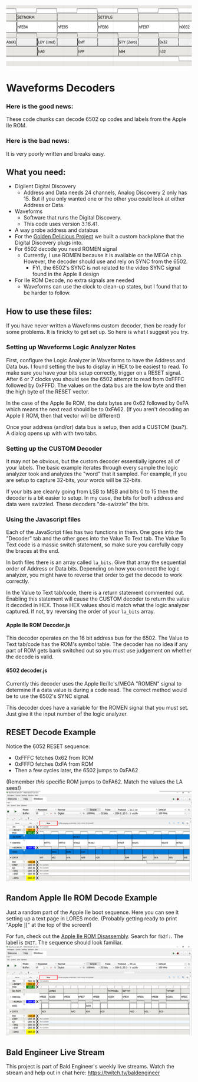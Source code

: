 ![Digilent Waveforms decoding 6502 traffic on Apple IIe](../images/waveforms_6502_iie_decoder.png)

# Waveforms Decoders

### Here is the good news: 
These code chunks can decode 6502 op codes and labels from the Apple IIe ROM.

### Here is the bad news: 
It is very poorly written and breaks easy.


## What you need:
* Digilent Digital Discovery 
	* Address and Data needs 24 channels, Analog Discovery 2 only has 15. But if you only wanted one or the other you could look at either Address or Data.
* Waveforms
	* Software that runs the Digital Discovery.
	* This code uses version 3.16.41.
* A way probe address and databus
 * For the [Golden Delicious Project](https://github.com/baldengineer/golden-delicious) we built a custom backplane that the Digital Discovery plugs into.
* For 6502 decode you need ROMEN signal
	* Currently, I use ROMEN because it is available on the MEGA chip. However, the decoder should use and rely on SYNC from the 6502. 
		* FYI, the 6502's SYNC is not related to the video SYNC signal found in the Apple II design
* For IIe ROM Decode, no extra signals are needed
	* Waveforms can use the clock to clean-up states, but I found that to be harder to follow.


## How to use these files:
If you have never written a Waveforms custom decoder, then be ready for some problems. It is finicky to get set up. So here is what I suggest you try.

### Setting up Waveforms Logic Analyzer Notes
First, configure the Logic Analyzer in Waveforms to have the Address and Data bus. I found setting the bus to display in HEX to be easiest to read. To make sure you have your bits setup correctly, trigger on a RESET signal. After 6 or 7 clocks you should see the 6502 attempt to read from 0xFFFC followed by 0xFFFD. The values on the data bus are the low byte and then the high byte of the RESET vector.

In the case of the Apple IIe ROM, the data bytes are 0x62 followed by 0xFA which means the next read should be to 0xFA62. (If you aren't decoding an Apple II ROM, then that vector will be different)

Once your address (and/or) data bus is setup, then add a CUSTOM (bus?). A dialog opens up with with two tabs.

### Setting up the CUSTOM Decoder
It may not be obvious, but the custom decoder essentially ignores all of your labels. The basic example iterates through every sample the logic analyzer took and analyzes the "word" that it sampled. For example, if you are setup to capture 32-bits, your words will be 32-bits. 

If your bits are cleanly going from LSB to MSB and bits 0 to 15 then the decoder is a bit easier to setup. In my case, the bits for both address and data were swizzled. These decoders "de-swizzle" the bits.

### Using the Javascript files
Each of the JavaScript files has two functions in them. One goes into the "Decoder" tab and the other goes into the Value To Text tab. The Value To Text code is a massic switch statement, so make sure you carefully copy the braces at the end.

In both files there is an array called `la_bits`. Give that array the sequential order of Address or Data bits. Depending on how you connect the logic analyzer, you might have to reverse that order to get the decode to work correctly.

In the Value to Text tab/code, there is a return statement commented out. Enabling this statement will cause the CUSTOM decoder to return the value it decoded in HEX. Those HEX values should match what the logic analyzer captured. If not, try reversing the order of your `la_bits` array.


#### Apple IIe ROM Decoder.js
This decoder operates on the 16 bit address bus for the 6502. The Value to Text tab/code has the ROM's symbol table. The decoder has no idea if any part of ROM gets bank switched out so you must use judgement on whether the decode is valid.

#### 6502 decoder.js
Currently this decoder uses the Apple IIe/IIc's/MEGA "ROMEN" signal to determine if a data value is during a code read. The correct method would be to use the 6502's SYNC signal. 

This decoder does have a variable for the ROMEN signal that you must set. Just give it the input number of the logic analyzer. 


## RESET Decode Example
Notice the 6052 RESET sequence: 
* 0xFFFC fetches 0x62 from ROM
* 0xFFFD fetches 0xFA from ROM
* Then a few cycles later, the 6502 jumps to 0xFA62

(Remember *this* specific ROM jumps to 0xFA62. Match the values the LA sees!)
![waveforms_6502_iie_RESET_decoded](../images/waveforms_6502_iie_RESET_decoded.png)

## Random Apple IIe ROM Decode Example
Just a random part of the Apple IIe boot sequence. Here you can see it setting up a text page in LORES mode. (Probably getting ready to print "Apple ][" at the top of the screen!)

For fun, check out the [Apple IIe ROM Disassembly](https://6502disassembly.com/a2-rom/Unenh_IIe_F8ROM.html). Search for `fb2f:`. The label is `INIT`. The sequence should look familiar. 
![waveforms_6502_iie_LORES_decoded](../images/waveforms_6502_iie_LORES_decoded.png)


## Bald Engineer Live Stream
This project is part of Bald Engineer's weekly live streams. 
Watch the stream and help out in chat here:
https://twitch.tv/baldengineer

